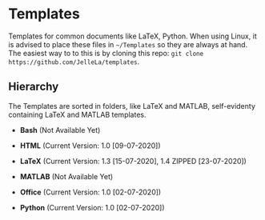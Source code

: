 # Templates
Templates for common documents like LaTeX, Python. When using Linux, it is advised to place these files in `~/Templates` so they are always at hand. The easiest way to to this is by cloning this repo: `git clone https://github.com/JelleLa/templates`.

## Hierarchy
The Templates are sorted in folders, like LaTeX and MATLAB, self-evidenty containing LaTeX and MATLAB templates.

* **Bash** (Not Available Yet)

* **HTML** (Current Version: 1.0 [09-07-2020])

* **LaTeX** (Current Version: 1.3 [15-07-2020], 1.4 ZIPPED [23-07-2020])

* **MATLAB** (Not Available Yet)

* **Office** (Current Version: 1.0 [02-07-2020])

* **Python** (Current Version: 1.0 [02-07-2020])

